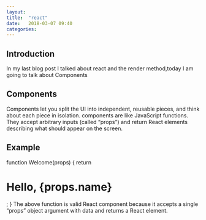 ```yaml
---
layout: 
title:  "react"
date:   2018-03-07 09:40
categories: 
---
```

## Introduction
In my last blog post I talked about react and the render method,today I am going to talk about Components

## Components
Components let you split the UI into independent, reusable pieces, and think about each piece in isolation.
components are like JavaScript functions.
 They accept arbitrary inputs (called “props”) and return React elements describing what should appear on the screen.
## Example
function Welcome(props) {
  return <h1>Hello, {props.name}</h1>;
}
The above function is valid React component because it accepts a single “props”  object argument with data and returns a React element.
